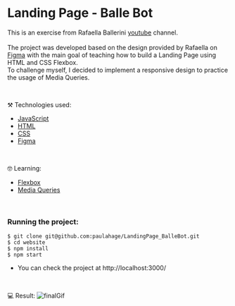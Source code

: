 # Landing Page - Balle Bot

This is an exercise from Rafaella Ballerini [youtube](https://www.youtube.com/watch?v=llF6vD-RljE&t=12s&ab_channel=RafaellaBallerini
) channel.<br>
<br>
The project was developed based on the design provided by Rafaella on [Figma](https://www.figma.com/file/myqP66iQwzjwjrIAJyyrip/BalleBot?node-id=0%3A1) with the main goal of teaching how to build a Landing Page using HTML and CSS Flexbox.<br>
To challenge myself, I decided to implement a responsive design to practice the usage of Media Queries.



<br/>

⚒️ Technologies used:

- [JavaScript](https://www.javascript.com/)
- [HTML](https://developer.mozilla.org/en-US/docs/Web/HTML)
- [CSS](https://developer.mozilla.org/en-US/docs/Web/CSS)
- [Figma](https://www.figma.com/file/myqP66iQwzjwjrIAJyyrip/BalleBot?node-id=0%3A1)


<br/>

🤓 Learning:

- [Flexbox](https://css-tricks.com/snippets/css/a-guide-to-flexbox/)
- [Media Queries](https://css-tricks.com/logic-in-css-media-queries/)

<br/>

### Running the project:

```
$ git clone git@github.com:paulahage/LandingPage_BalleBot.git
$ cd website
$ npm install
$ npm start
```
- You can check the project at http://localhost:3000/

<br/>

💻 Result:
![finalGif](https://user-images.githubusercontent.com/84124999/198300790-89120e05-0506-4380-85c5-a25cdc9eae0c.gif)


